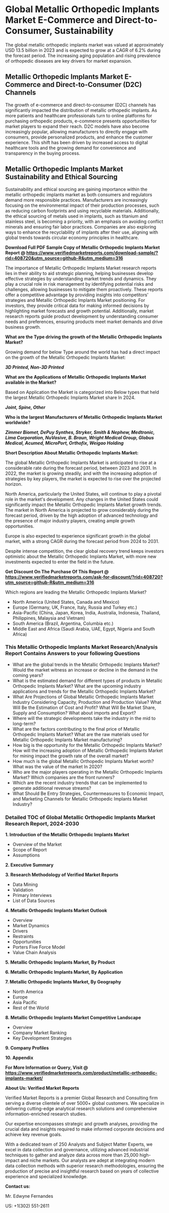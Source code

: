 <h1>Global Metallic Orthopedic Implants Market E-Commerce and Direct-to-Consumer, Sustainability</h1><p class=""><p>The global metallic orthopedic implants market was valued at approximately USD 13.5 billion in 2023 and is expected to grow at a CAGR of 6.2% during the forecast period. The increasing aging population and rising prevalence of orthopedic diseases are key drivers for market expansion.</p><h2>Metallic Orthopedic Implants Market E-Commerce and Direct-to-Consumer (D2C) Channels</h2><p>The growth of e-commerce and direct-to-consumer (D2C) channels has significantly impacted the distribution of metallic orthopedic implants. As more patients and healthcare professionals turn to online platforms for purchasing orthopedic products, e-commerce presents opportunities for market players to expand their reach. D2C models have also become increasingly popular, allowing manufacturers to directly engage with consumers, provide personalized products, and enhance the customer experience. This shift has been driven by increased access to digital healthcare tools and the growing demand for convenience and transparency in the buying process.</p><h2>Metallic Orthopedic Implants Market Sustainability and Ethical Sourcing</h2><p>Sustainability and ethical sourcing are gaining importance within the metallic orthopedic implants market as both consumers and regulators demand more responsible practices. Manufacturers are increasingly focusing on the environmental impact of their production processes, such as reducing carbon footprints and using recyclable materials. Additionally, the ethical sourcing of metals used in implants, such as titanium and stainless steel, is becoming a priority, with an emphasis on avoiding conflict minerals and ensuring fair labor practices. Companies are also exploring ways to enhance the recyclability of implants after their use, aligning with global trends towards circular economy principles in healthcare.</p></p><p class=""><strong>Download Full PDF Sample Copy of Metallic Orthopedic Implants Market Report @ <a href="https://www.verifiedmarketreports.com/download-sample/?rid=408720&utm_source=github-R&utm_medium=316" target="_blank">https://www.verifiedmarketreports.com/download-sample/?rid=408720&utm_source=github-R&utm_medium=316</a></strong></p><p>The importance of&nbsp;Metallic Orthopedic Implants Market research reports lies in their ability to aid strategic planning, helping businesses develop effective strategies by understanding market trends and dynamics. They play a crucial role in risk management by identifying potential risks and challenges, allowing businesses to mitigate them proactively. These reports offer a competitive advantage by providing insights into competitors' strategies and Metallic Orthopedic Implants Market positioning. For investors, they provide critical data for making informed decisions by highlighting market forecasts and growth potential. Additionally, market research reports guide product development by understanding consumer needs and preferences, ensuring products meet market demands and drive business growth.</p><p><strong>What are the&nbsp;Type driving the growth of the Metallic Orthopedic Implants Market?</strong></p><p id="" class="">Growing demand for below Type around the world has had a direct impact on the growth of the Metallic Orthopedic Implants Market:</p><p class=""><em><strong>3D Printed, Non-3D Printed</strong></em></p><p class=""><strong>What are the&nbsp;Applications&nbsp;of Metallic Orthopedic Implants Market available in the Market?</strong></p><p id="" class="">Based on Application the Market is categorized into Below types that held the largest Metallic Orthopedic Implants Market share In 2024.</p><p class=""><em><strong>Joint, Spine, Other</strong></em></p><p class=""><strong>Who is the largest Manufacturers of Metallic Orthopedic Implants Market worldwide?</strong></p><p><em><strong>Zimmer Biomet, DePuy Synthes, Stryker, Smith & Nephew, Medtronic, Lima Corporation, NuVasive, B. Braun, Wright Medical Group, Globus Medical, Acumed, MicroPort, Orthofix, Weigao Holding</strong></em></p><p id="" class=""><strong>Short Description About Metallic Orthopedic Implants Market:</strong></p><p>The global Metallic Orthopedic Implants Market is anticipated to rise at a considerable rate during the forecast period, between 2023 and 2031. In 2022, the market is growing steadily, and with the increasing adoption of strategies by key players, the market is expected to rise over the projected horizon.</p><p>North America, particularly the United States, will continue to play a pivotal role in the market's development. Any changes in the United States could significantly impact the Metallic Orthopedic Implants Market growth trends. The market in North America is projected to grow considerably during the forecast period, driven by the high adoption of advanced technology and the presence of major industry players, creating ample growth opportunities.</p><p>Europe is also expected to experience significant growth in the global market, with a strong CAGR during the forecast period from 2024 to 2031.</p><p>Despite intense competition, the clear global recovery trend keeps investors optimistic about the Metallic Orthopedic Implants Market, with more new investments expected to enter the field in the future.</p><p id="" class=""><strong>Get Discount On The Purchase Of This Report @ <a href="https://www.verifiedmarketreports.com/ask-for-discount/?rid=408720?utm_source=github-R&utm_medium=316" target="_blank">https://www.verifiedmarketreports.com/ask-for-discount/?rid=408720?utm_source=github-R&utm_medium=316</a></strong></p><p class="">Which regions are leading the Metallic Orthopedic Implants Market?</p><ul><li>North America (United States, Canada and Mexico)</li><li>Europe (Germany, UK, France, Italy, Russia and Turkey etc.)</li><li>Asia-Pacific (China, Japan, Korea, India, Australia, Indonesia, Thailand, Philippines, Malaysia and Vietnam)</li><li>South America (Brazil, Argentina, Columbia etc.)</li><li>Middle East and Africa (Saudi Arabia, UAE, Egypt, Nigeria and South Africa)</li></ul><h3 id="" class="">This Metallic Orthopedic Implants Market Research/Analysis Report Contains Answers to your following Questions</h3><ul><li>What are the global trends in the Metallic Orthopedic Implants Market? Would the market witness an increase or decline in the demand in the coming years?</li><li>What is the estimated demand for different types of products in Metallic Orthopedic Implants Market? What are the upcoming industry applications and trends for the Metallic Orthopedic Implants Market?</li><li>What Are Projections of Global Metallic Orthopedic Implants Market Industry Considering Capacity, Production and Production Value? What Will Be the Estimation of Cost and Profit? What Will Be Market Share, Supply and Consumption? What about imports and Export?</li><li>Where will the strategic developments take the industry in the mid to long-term?</li><li>What are the factors contributing to the final price of Metallic Orthopedic Implants Market? What are the raw materials used for Metallic Orthopedic Implants Market manufacturing?</li><li>How big is the opportunity for the Metallic Orthopedic Implants Market? How will the increasing adoption of Metallic Orthopedic Implants Market for mining impact the growth rate of the overall market?</li><li>How much is the global Metallic Orthopedic Implants Market worth? What was the value of the market In 2020?</li><li>Who are the major players operating in the Metallic Orthopedic Implants Market? Which companies are the front runners?</li><li>Which are the recent industry trends that can be implemented to generate additional revenue streams?</li><li>What Should Be Entry Strategies, Countermeasures to Economic Impact, and Marketing Channels for Metallic Orthopedic Implants Market Industry?</li></ul><h3 id="" class="">Detailed TOC of Global Metallic Orthopedic Implants Market Research Report, 2024-2030</h3><p id="" class=""><strong>1. Introduction of the Metallic Orthopedic Implants Market</strong></p><ul><li>Overview of the Market</li><li>Scope of Report</li><li>Assumptions</li></ul><p id="" class=""><strong>2. Executive Summary</strong></p><p id="" class=""><strong>3. Research Methodology of Verified Market Reports</strong></p><ul><li>Data Mining</li><li>Validation</li><li>Primary Interviews</li><li>List of Data Sources</li></ul><p id="" class=""><strong>4. Metallic Orthopedic Implants Market Outlook</strong></p><ul><li>Overview</li><li>Market Dynamics</li><li>Drivers</li><li>Restraints</li><li>Opportunities</li><li>Porters Five Force Model</li><li>Value Chain Analysis</li></ul><p id="" class=""><strong>5. Metallic Orthopedic Implants Market, By Product</strong></p><p id="" class=""><strong>6. Metallic Orthopedic Implants Market, By Application</strong></p><p id="" class=""><strong>7. Metallic Orthopedic Implants Market, By Geography</strong></p><ul><li>North America</li><li>Europe</li><li>Asia Pacific</li><li>Rest of the World</li></ul><p id="" class=""><strong>8. Metallic Orthopedic Implants Market Competitive Landscape</strong></p><ul><li>Overview</li><li>Company Market Ranking</li><li>Key Development Strategies</li></ul><p id="" class=""><strong>9. Company Profiles</strong></p><p id="" class=""><strong>10. Appendix</strong></p><p id="" class=""><strong>For More Information or Query, Visit @ <a href="https://www.verifiedmarketreports.com/product/metallic-orthopedic-implants-market/" target="_blank">https://www.verifiedmarketreports.com/product/metallic-orthopedic-implants-market/</a></strong></p><p id="" class=""><strong>About Us: Verified Market Reports</strong></p><p id="" class="">Verified Market Reports is a premier Global Research and Consulting firm serving a diverse clientele of over 5000+ global customers. We specialize in delivering cutting-edge analytical research solutions and comprehensive information-enriched research studies.</p><p id="" class="">Our expertise encompasses strategic and growth analyses, providing the crucial data and insights required to make informed corporate decisions and achieve key revenue goals.</p><p id="" class="">With a dedicated team of 250 Analysts and Subject Matter Experts, we excel in data collection and governance, utilizing advanced industrial techniques to gather and analyze data across more than 25,000 high-impact and niche markets. Our analysts are adept at integrating modern data collection methods with superior research methodologies, ensuring the production of precise and insightful research based on years of collective experience and specialized knowledge.</p><p id="" class=""><strong>Contact us:</strong></p><p id="" class="">Mr. Edwyne Fernandes</p><p id="" class="">US: +1(302) 551-2611</p>